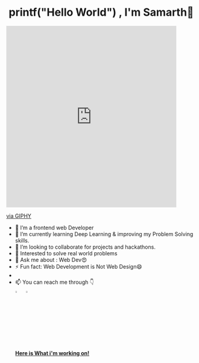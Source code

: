 
<h1 align="center">   printf("Hello World") , I'm Samarth👋</h1>
<iframe src="https://giphy.com/embed/3o7bu6KDIpS4OFRP6o" width="451" height="480" frameBorder="0" class="giphy-embed" allowFullScreen></iframe><p><a href="https://giphy.com/gifs/smile-face-hi-3o7bu6KDIpS4OFRP6o">via GIPHY</a></p>

- 🔭 I’m a frontend web Developer
- 🌱 I’m currently learning Deep Learning & improving my Problem Solving skills.
- 👯 I’m looking to collaborate for projects and hackathons.
- 🤔 Interested to solve real world problems
- 💬 Ask me about : Web Dev😍 
- ⚡ Fun fact: Web Development is Not Web Design😄
- 
- 📫 You can reach me through 👇 
  <br />[<img src="https://img.icons8.com/color/48/000000/linkedin.png" width="3.5%"/>](https://www.linkedin.com/in/samarth-dhawan-a317821aa/)  &nbsp;
   <a href="mailto:samarthdhawan28@gmail.com"> <img src="https://img.icons8.com/fluent/48/000000/gmail.png" width="3.5%"/>
  #### Here is What i'm working on!
